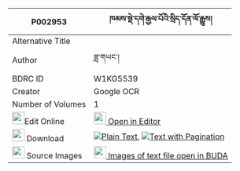 |P002953|ཁམས་སྡེ་དགེ་རྒྱལ་པོའི་སྲིད་དོན་ལོ་རྒྱུས། 
| --- | --- 
|Alternative Title |
|Author| ཟླ་གཡང་།
|BDRC ID | W1KG5539
|Creator | Google OCR
|Number of Volumes| 1
|<img width="25" src="https://img.icons8.com/color/25/000000/edit-property.png">Edit Online| [<img width="25" src="https://avatars.githubusercontent.com/u/45091458?s=200&v=4"> Open in Editor](http://editor.openpecha.org/P002953)
|<img width="25" src="https://img.icons8.com/fluent/48/000000/download-2.png"/>  Download | [![](https://img.icons8.com/color/20/000000/txt.png)Plain Text](https://github.com/Openpecha/P002953/releases/download/v1/kham_derge_gyalpo_i_sidon_logy_plain_P002953.zip), [![](https://img.icons8.com/color/20/000000/txt.png)Text with Pagination](https://github.com/Openpecha/P002953/releases/download/v1/kham_derge_gyalpo_i_sidon_logy_pages_P002953.zip)
|<img width="25" src="https://img.icons8.com/plasticine/100/000000/pictures-folder.png"/>  Source Images | [<img width="25" src="https://library.bdrc.io/icons/BUDA-small.svg"> Images of text file open in BUDA](https://library.bdrc.io/show/bdr:W1KG5539)